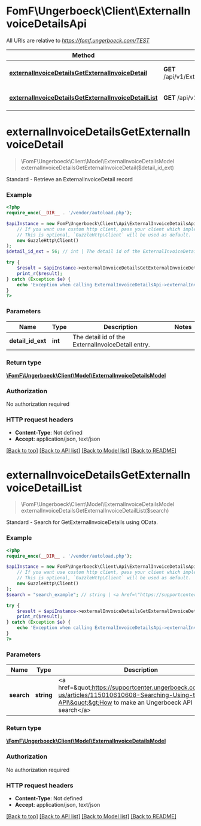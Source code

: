 # FomF\Ungerboeck\Client\ExternalInvoiceDetailsApi

All URIs are relative to *https://fomf.ungerboeck.com/TEST*

Method | HTTP request | Description
------------- | ------------- | -------------
[**externalInvoiceDetailsGetExternalInvoiceDetail**](ExternalInvoiceDetailsApi.md#externalInvoiceDetailsGetExternalInvoiceDetail) | **GET** /api/v1/ExternalInvoiceDetails/{DetailIDExt} | Standard - Retrieve an ExternalInvoiceDetail record
[**externalInvoiceDetailsGetExternalInvoiceDetailList**](ExternalInvoiceDetailsApi.md#externalInvoiceDetailsGetExternalInvoiceDetailList) | **GET** /api/v1/ExternalInvoiceDetails | Standard - Search for GetExternalInvoiceDetails using OData.


# **externalInvoiceDetailsGetExternalInvoiceDetail**
> \FomF\Ungerboeck\Client\Model\ExternalInvoiceDetailsModel externalInvoiceDetailsGetExternalInvoiceDetail($detail_id_ext)

Standard - Retrieve an ExternalInvoiceDetail record

### Example
```php
<?php
require_once(__DIR__ . '/vendor/autoload.php');

$apiInstance = new FomF\Ungerboeck\Client\Api\ExternalInvoiceDetailsApi(
    // If you want use custom http client, pass your client which implements `GuzzleHttp\ClientInterface`.
    // This is optional, `GuzzleHttp\Client` will be used as default.
    new GuzzleHttp\Client()
);
$detail_id_ext = 56; // int | The detail id of the ExternalInvoiceDetail entry.

try {
    $result = $apiInstance->externalInvoiceDetailsGetExternalInvoiceDetail($detail_id_ext);
    print_r($result);
} catch (Exception $e) {
    echo 'Exception when calling ExternalInvoiceDetailsApi->externalInvoiceDetailsGetExternalInvoiceDetail: ', $e->getMessage(), PHP_EOL;
}
?>
```

### Parameters

Name | Type | Description  | Notes
------------- | ------------- | ------------- | -------------
 **detail_id_ext** | **int**| The detail id of the ExternalInvoiceDetail entry. |

### Return type

[**\FomF\Ungerboeck\Client\Model\ExternalInvoiceDetailsModel**](../Model/ExternalInvoiceDetailsModel.md)

### Authorization

No authorization required

### HTTP request headers

 - **Content-Type**: Not defined
 - **Accept**: application/json, text/json

[[Back to top]](#) [[Back to API list]](../../README.md#documentation-for-api-endpoints) [[Back to Model list]](../../README.md#documentation-for-models) [[Back to README]](../../README.md)

# **externalInvoiceDetailsGetExternalInvoiceDetailList**
> \FomF\Ungerboeck\Client\Model\ExternalInvoiceDetailsModel externalInvoiceDetailsGetExternalInvoiceDetailList($search)

Standard - Search for GetExternalInvoiceDetails using OData.

### Example
```php
<?php
require_once(__DIR__ . '/vendor/autoload.php');

$apiInstance = new FomF\Ungerboeck\Client\Api\ExternalInvoiceDetailsApi(
    // If you want use custom http client, pass your client which implements `GuzzleHttp\ClientInterface`.
    // This is optional, `GuzzleHttp\Client` will be used as default.
    new GuzzleHttp\Client()
);
$search = "search_example"; // string | <a href=\"https://supportcenter.ungerboeck.com/hc/en-us/articles/115010610608-Searching-Using-the-API\">How to make an Ungerboeck API search</a>

try {
    $result = $apiInstance->externalInvoiceDetailsGetExternalInvoiceDetailList($search);
    print_r($result);
} catch (Exception $e) {
    echo 'Exception when calling ExternalInvoiceDetailsApi->externalInvoiceDetailsGetExternalInvoiceDetailList: ', $e->getMessage(), PHP_EOL;
}
?>
```

### Parameters

Name | Type | Description  | Notes
------------- | ------------- | ------------- | -------------
 **search** | **string**| &lt;a href&#x3D;\&quot;https://supportcenter.ungerboeck.com/hc/en-us/articles/115010610608-Searching-Using-the-API\&quot;&gt;How to make an Ungerboeck API search&lt;/a&gt; |

### Return type

[**\FomF\Ungerboeck\Client\Model\ExternalInvoiceDetailsModel**](../Model/ExternalInvoiceDetailsModel.md)

### Authorization

No authorization required

### HTTP request headers

 - **Content-Type**: Not defined
 - **Accept**: application/json, text/json

[[Back to top]](#) [[Back to API list]](../../README.md#documentation-for-api-endpoints) [[Back to Model list]](../../README.md#documentation-for-models) [[Back to README]](../../README.md)


